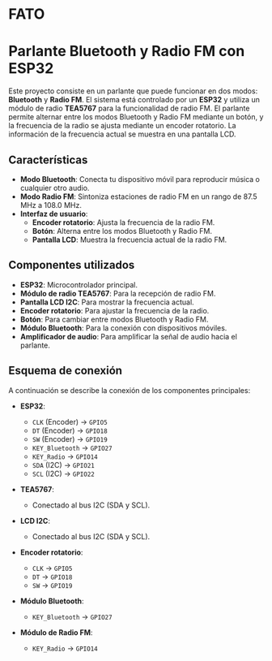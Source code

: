 # FATO
# Parlante Bluetooth y Radio FM con ESP32

Este proyecto consiste en un parlante que puede funcionar en dos modos: **Bluetooth** y **Radio FM**. El sistema está controlado por un **ESP32** y utiliza un módulo de radio **TEA5767** para la funcionalidad de radio FM. El parlante permite alternar entre los modos Bluetooth y Radio FM mediante un botón, y la frecuencia de la radio se ajusta mediante un encoder rotatorio. La información de la frecuencia actual se muestra en una pantalla LCD.

## Características

- **Modo Bluetooth**: Conecta tu dispositivo móvil para reproducir música o cualquier otro audio.
- **Modo Radio FM**: Sintoniza estaciones de radio FM en un rango de 87.5 MHz a 108.0 MHz.
- **Interfaz de usuario**: 
  - **Encoder rotatorio**: Ajusta la frecuencia de la radio FM.
  - **Botón**: Alterna entre los modos Bluetooth y Radio FM.
  - **Pantalla LCD**: Muestra la frecuencia actual de la radio FM.

## Componentes utilizados

- **ESP32**: Microcontrolador principal.
- **Módulo de radio TEA5767**: Para la recepción de radio FM.
- **Pantalla LCD I2C**: Para mostrar la frecuencia actual.
- **Encoder rotatorio**: Para ajustar la frecuencia de la radio.
- **Botón**: Para cambiar entre modos Bluetooth y Radio FM.
- **Módulo Bluetooth**: Para la conexión con dispositivos móviles.
- **Amplificador de audio**: Para amplificar la señal de audio hacia el parlante.

## Esquema de conexión

A continuación se describe la conexión de los componentes principales:

- **ESP32**:
  - `CLK` (Encoder) -> `GPIO5`
  - `DT` (Encoder) -> `GPIO18`
  - `SW` (Encoder) -> `GPIO19`
  - `KEY_Bluetooth` -> `GPIO27`
  - `KEY_Radio` -> `GPIO14`
  - `SDA` (I2C) -> `GPIO21`
  - `SCL` (I2C) -> `GPIO22`

- **TEA5767**:
  - Conectado al bus I2C (SDA y SCL).

- **LCD I2C**:
  - Conectado al bus I2C (SDA y SCL).

- **Encoder rotatorio**:
  - `CLK` -> `GPIO5`
  - `DT` -> `GPIO18`
  - `SW` -> `GPIO19`

- **Módulo Bluetooth**:
  - `KEY_Bluetooth` -> `GPIO27`

- **Módulo de Radio FM**:
  - `KEY_Radio` -> `GPIO14`
